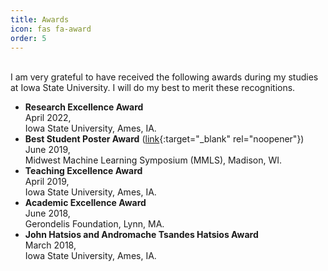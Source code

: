 ```yaml
---
title: Awards
icon: fas fa-award
order: 5
---
```

\
I am very grateful to have received the following awards during my studies at Iowa State University. I will do my best to merit these recognitions.

- **Research Excellence Award**  
April 2022,  
Iowa State University, Ames, IA.
- **Best Student Poster Award** ([link](https://news.engineering.iastate.edu/2019/06/18/ecpe-student-wins-best-poster-award-at-midwest-machine-learning-symposium/){:target="_blank" rel="noopener"})  
June 2019,  
Midwest Machine Learning Symposium (MMLS), Madison, WI.
- **Teaching Excellence Award**  
April 2019,  
Iowa State University, Ames, IA.
- **Academic Excellence Award**  
June 2018,  
Gerondelis Foundation, Lynn, MA.
- **John Hatsios and Andromache Tsandes Hatsios Award**  
March 2018,  
Iowa State University, Ames, IA.
